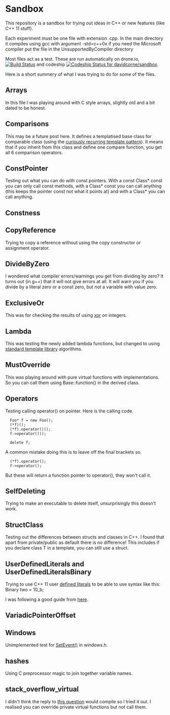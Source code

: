 # Sandbox #

This repository is a sandbox for trying out ideas in C++ or new features (like C++ 11 stuff).

Each experiment must be one file with extension .cpp. In the main directory it compiles using gcc with argument -std=c++0x if you need the Microsoft compiler put the file in the UnsupportedByCompiler directory

Most files act as a test. These are run automatically on drone.io, [![Build Status](https://drone.io/bitbucket.org/davidcorne/sandbox/status.png)](https://drone.io/bitbucket.org/davidcorne/sandbox/latest) and codeship [ ![Codeship Status for davidcorne/sandbox](https://codeship.com/projects/c74a6080-f5c1-0133-e12b-7ac4f1a4f01a/status?branch=default)](https://codeship.com/projects/150449).

Here is a short summery of what I was trying to do for some of the files.

## Arrays ##
In this file I was playing around with C style arrays, slightly old and a bit dated to be honest.

## Comparisons ##
This may be a future post here. It defines a templatised base class for comparable class (using the [curiously recurring template pattern](http://en.wikipedia.org/wiki/Curiously_recurring_template_pattern)). It means that if you inherit from this class and define one compare function, you get all 6 comparison operators.

## ConstPointer ##
Testing out what you can do with const pointers. With a const Class* const you can only call const methods, with a Class* const you can call anything (this keeps the pointer const not what it points at) and with a Class* you can call anything.


## Constness ##

## CopyReference ##
Trying to copy a reference without using the copy constructor or assignment operator.

## DivideByZero ##
I wondered what compiler errors/warnings you get from dividing by zero?
It turns out (in g++) that it will not give errors at all. It will warn you if you divide by a literal zero or a const zero, but not a variable with value zero.

## ExclusiveOr ##
This was for checking the results of using [xor](http://en.wikipedia.org/wiki/Exclusive_or) on integers. 

## Lambda ##
This was testing the newly added lambda functions, but changed to using [standard template library](http://en.wikipedia.org/wiki/Standard_Template_Library) algorithms.

## MustOverride ##
This was playing around with pure virtual functions with implementations. So you can call them using Base::function() in the derived class.

## Operators ##
Testing calling operator() on pointer. Here is the calling code.

      Foo* f = new Foo();
      (*f)();
      (*f).operator()();
      f->operator()();

      delete f;

A common mistake doing this is to leave off the final brackets so.

      (*f).operator();
      f->operator();

But these will return a function pointer to operator(), they won't call it.

## SelfDeleting ##
Trying to make an executable to delete itself, unsurprisingly this doesn't work.

## StructClass ##
Testing out the differences between structs and classes in C++. I found that apart from private/public as default there is no difference! This includes if you declare class T in a template, you can still use a struct.

## UserDefinedLiterals and UserDefinedLiteralsBinary ##
Trying to use C++ 11 user [defined literals](http://enreference.com/w/cpp/language/user_literal) to be able to use syntax like this:
    Binary two = 10_b;

I was following a good guide from [here](http://akrzemi1.wordpress.com/2012/08/12/user-defined-literals-part-i/).

## VariadicPointerOffset ##

## Windows ##
Unimplemented test for [SetEvent()](http://msdn.microsoft.com/en-gb/library/windows/desktop/ms686211(v=vs.85).aspx) in windows.h.

## hashes ##
Using C preprocessor magic to join together variable names.

## stack\_overflow\_virtual ##
I didn't think the reply to [this question](http://stackoverflow.com/questions/6481260/non-virtual-interface-design-pattern-question-in-c-c) would compile so I tried it out. I realised you can override private virtual functions but not call them.

